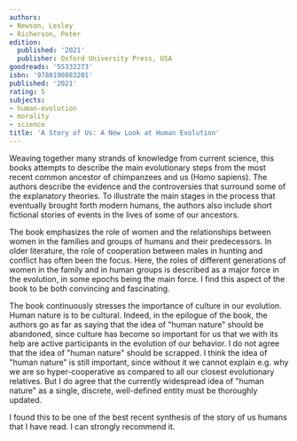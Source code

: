 ```yaml
---
authors:
- Newson, Lesley
- Richerson, Peter
edition:
  published: '2021'
  publisher: Oxford University Press, USA
goodreads: '55332273'
isbn: '9780190883201'
published: '2021'
rating: 5
subjects:
- human-evolution
- morality
- science
title: 'A Story of Us: A New Look at Human Evolution'
---
```

Weaving together many strands of knowledge from current science, this books attempts to describe the main evolutionary steps from the most recent common ancestor of chimpanzees and us (Homo sapiens). The authors describe the evidence and the controversies that surround some of the explanatory theories. To illustrate the main stages in the process that eventually brought forth modern humans, the authors also include short fictional stories of events in the lives of some of our ancestors.

The book emphasizes the role of women and the relationships between women in the families and groups of humans and their predecessors. In older literature, the role of cooperation between males in hunting and conflict has often been the focus. Here, the roles of different generations of women in the family and in human groups is described as a major force in the evolution, in some epochs being the main force. I find this aspect of the book to be both convincing and fascinating.

The book continuously stresses the importance of culture in our evolution. Human nature is to be cultural. Indeed, in the epilogue of the book, the authors go as far as saying that the idea of "human nature" should be abandoned, since culture has become so important for us that we with its help are active participants in the evolution of our behavior. I do not agree that the idea of "human nature" should be scrapped. I think the idea of "human nature" is still important, since without it we cannot explain e.g. why we are so hyper-cooperative as compared to all our closest evolutionary relatives. But I do agree that the currently widespread idea of "human nature" as a single, discrete, well-defined entity must be thoroughly updated.

I found this to be one of the best recent synthesis of the story of us humans that I have read. I can strongly recommend it.
